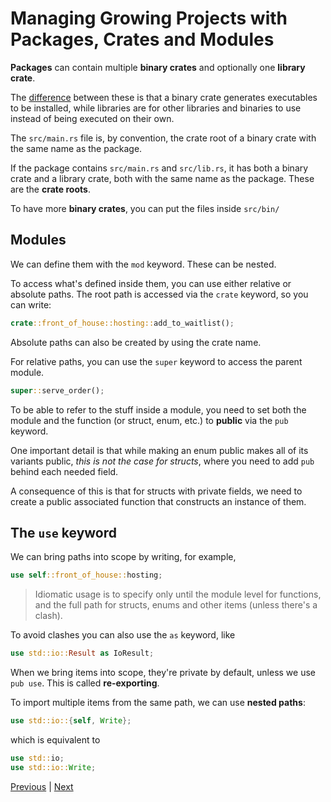 # Managing Growing Projects with Packages, Crates and Modules

**Packages** can contain multiple **binary crates** and optionally one
**library crate**.

The [difference](https://stackoverflow.com/a/62365950/2616577) between these is that a
binary crate generates executables to be installed, while libraries are for other
libraries and binaries to use instead of being executed on their own.

The `src/main.rs` file is, by convention, the crate root of a binary crate with the same
name as the package.

If the package contains `src/main.rs` and `src/lib.rs`, it has both a binary crate and
a library crate, both with the same name as the package. These are the **crate roots**.

To have more **binary crates**, you can put the files inside `src/bin/`

## Modules

We can define them with the `mod` keyword. These can be nested.

To access what's defined inside them, you can use either relative or absolute paths.
The root path is accessed via the `crate` keyword, so you can write:

```rust
crate::front_of_house::hosting::add_to_waitlist();
```

Absolute paths can also be created by using the crate name.

For relative paths, you can use the `super` keyword to access the parent module.

```rust
super::serve_order();
```

To be able to refer to the stuff inside a module, you need to set both the module and
the function (or struct, enum, etc.) to **public** via the `pub` keyword.

One important detail is that while making an enum public makes all of its variants
public, _this is not the case for structs_, where you need to add `pub` behind each
needed field.

A consequence of this is that for structs with private fields, we need to create a
public associated function that constructs an instance of them.

## The `use` keyword

We can bring paths into scope by writing, for example,

```rust
use self::front_of_house::hosting;
```

> Idiomatic usage is to specify only until the module level for functions, and the full
> path for structs, enums and other items (unless there's a clash).

To avoid clashes you can also use the `as` keyword, like

```rust
use std::io::Result as IoResult;
```

When we bring items into scope, they're private by default, unless we use `pub use`.
This is called **re-exporting**.

To import multiple items from the same path, we can use **nested paths**:

```rust
use std::io::{self, Write};
```

which is equivalent to

```rust
use std::io;
use std::io::Write;
```

[Previous](/06-enums-and-pattern-matching/enums/) | [Next](/08-common-collections/collections/)
